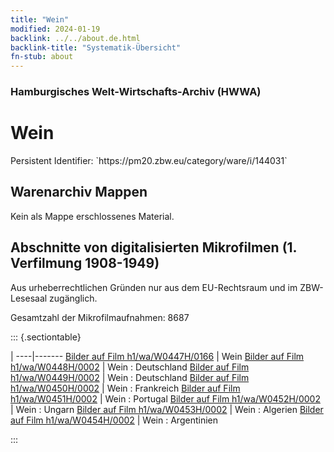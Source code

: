 ```yaml
---
title: "Wein"
modified: 2024-01-19
backlink: ../../about.de.html
backlink-title: "Systematik-Übersicht"
fn-stub: about
---
```


### Hamburgisches Welt-Wirtschafts-Archiv (HWWA)

# Wein

<div class="hint">Persistent Identifier: `https://pm20.zbw.eu/category/ware/i/144031`</div>







## Warenarchiv Mappen





Kein als Mappe erschlossenes Material.



<a id="filmsections" />

## Abschnitte von digitalisierten Mikrofilmen (1. Verfilmung 1908-1949)

<p>Aus urheberrechtlichen Gründen nur aus dem EU-Rechtsraum und im ZBW-Lesesaal zugänglich.</p>


<p>Gesamtzahl der Mikrofilmaufnahmen: 8687</p>





::: {.sectiontable}

 | 
----|-------
<a class="btn" href="https://pm20.zbw.eu/film/h1/wa/W0447H/0166" rel="nofollow">Bilder auf Film h1/wa/W0447H/0166</a> | Wein
<a class="btn" href="https://pm20.zbw.eu/film/h1/wa/W0448H/0002" rel="nofollow">Bilder auf Film h1/wa/W0448H/0002</a> | Wein : Deutschland
<a class="btn" href="https://pm20.zbw.eu/film/h1/wa/W0449H/0002" rel="nofollow">Bilder auf Film h1/wa/W0449H/0002</a> | Wein : Deutschland
<a class="btn" href="https://pm20.zbw.eu/film/h1/wa/W0450H/0002" rel="nofollow">Bilder auf Film h1/wa/W0450H/0002</a> | Wein : Frankreich
<a class="btn" href="https://pm20.zbw.eu/film/h1/wa/W0451H/0002" rel="nofollow">Bilder auf Film h1/wa/W0451H/0002</a> | Wein : Portugal
<a class="btn" href="https://pm20.zbw.eu/film/h1/wa/W0452H/0002" rel="nofollow">Bilder auf Film h1/wa/W0452H/0002</a> | Wein : Ungarn
<a class="btn" href="https://pm20.zbw.eu/film/h1/wa/W0453H/0002" rel="nofollow">Bilder auf Film h1/wa/W0453H/0002</a> | Wein : Algerien
<a class="btn" href="https://pm20.zbw.eu/film/h1/wa/W0454H/0002" rel="nofollow">Bilder auf Film h1/wa/W0454H/0002</a> | Wein : Argentinien


:::
















